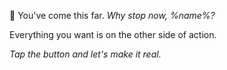🚀 You\'ve come this far\. *Why stop now\, %name%\?*

Everything you want is on the other side of action\. 

*Tap the button and let\'s make it real\.*